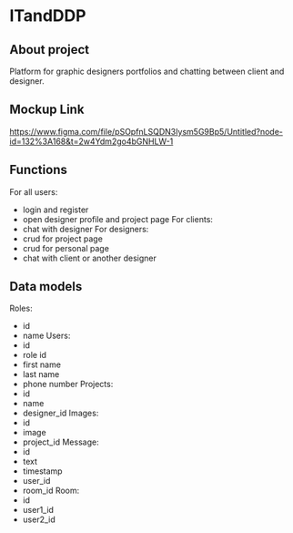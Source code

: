 # ITandDDP
## About project
Platform for graphic designers portfolios and chatting between client and designer.
## Mockup Link
https://www.figma.com/file/pSOpfnLSQDN3Iysm5G9Bp5/Untitled?node-id=132%3A168&t=2w4Ydm2go4bGNHLW-1
## Functions
For all users:
- login and register
- open designer profile and project page
For clients:
- chat with designer
For designers:
- crud for project page
- crud for personal page
- chat with client or another designer
## Data models
Roles:
- id
- name
Users:
- id 
- role id
- first name
- last name
- phone number 
Projects:
- id
- name 
- designer_id
Images:
- id
- image
- project_id
Message:
- id
- text
- timestamp
- user_id
- room_id
Room:
- id
- user1_id
- user2_id

